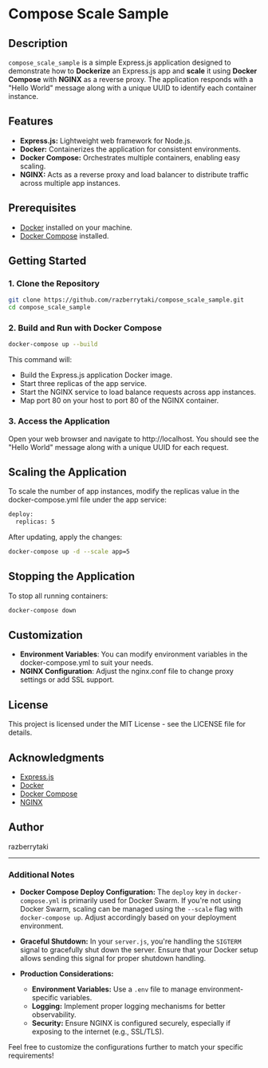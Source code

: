 # Compose Scale Sample

## Description

`compose_scale_sample` is a simple Express.js application designed to demonstrate how to **Dockerize** an Express.js app and **scale** it using **Docker Compose** with **NGINX** as a reverse proxy. The application responds with a "Hello World" message along with a unique UUID to identify each container instance.

## Features

- **Express.js:** Lightweight web framework for Node.js.
- **Docker:** Containerizes the application for consistent environments.
- **Docker Compose:** Orchestrates multiple containers, enabling easy scaling.
- **NGINX:** Acts as a reverse proxy and load balancer to distribute traffic across multiple app instances.

## Prerequisites

- [Docker](https://www.docker.com/get-started) installed on your machine.
- [Docker Compose](https://docs.docker.com/compose/install/) installed.

## Getting Started

### 1. Clone the Repository

```bash
git clone https://github.com/razberrytaki/compose_scale_sample.git
cd compose_scale_sample
```

### 2. Build and Run with Docker Compose

```bash
docker-compose up --build
```

This command will:

- Build the Express.js application Docker image.
- Start three replicas of the app service.
- Start the NGINX service to load balance requests across app instances.
- Map port 80 on your host to port 80 of the NGINX container.

### 3. Access the Application

Open your web browser and navigate to http://localhost. You should see the "Hello World" message along with a unique UUID for each request.

## Scaling the Application

To scale the number of app instances, modify the replicas value in the docker-compose.yml file under the app service:

```bash
deploy:
  replicas: 5
```

After updating, apply the changes:

```bash
docker-compose up -d --scale app=5
```

## Stopping the Application

To stop all running containers:

```bash
docker-compose down
```

## Customization

- **Environment Variables**: You can modify environment variables in the docker-compose.yml to suit your needs.
- **NGINX Configuration**: Adjust the nginx.conf file to change proxy settings or add SSL support.

## License

This project is licensed under the MIT License - see the LICENSE file for details.

## Acknowledgments

- [Express.js](https://expressjs.com/)
- [Docker](https://www.docker.com/)
- [Docker Compose](https://docs.docker.com/compose/)
- [NGINX](https://www.nginx.com/)

## Author

razberrytaki

---

### Additional Notes

- **Docker Compose Deploy Configuration:** The `deploy` key in `docker-compose.yml` is primarily used for Docker Swarm. If you're not using Docker Swarm, scaling can be managed using the `--scale` flag with `docker-compose up`. Adjust accordingly based on your deployment environment.

- **Graceful Shutdown:** In your `server.js`, you're handling the `SIGTERM` signal to gracefully shut down the server. Ensure that your Docker setup allows sending this signal for proper shutdown handling.

- **Production Considerations:**
  - **Environment Variables:** Use a `.env` file to manage environment-specific variables.
  - **Logging:** Implement proper logging mechanisms for better observability.
  - **Security:** Ensure NGINX is configured securely, especially if exposing to the internet (e.g., SSL/TLS).

Feel free to customize the configurations further to match your specific requirements!
